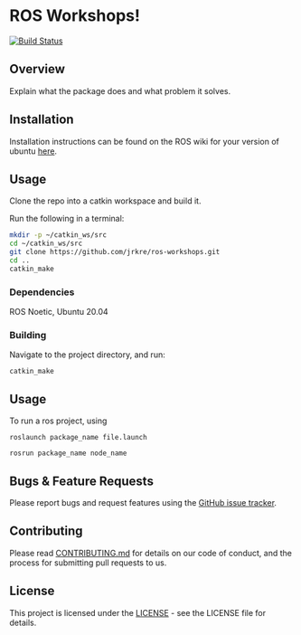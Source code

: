 # ROS Workshops!

[![Build Status](https://travis-ci.org/username/package_name.svg?branch=master)](https://travis-ci.org/username/package_name)

## Overview

Explain what the package does and what problem it solves.

## Installation

Installation instructions can be found on the ROS wiki for your version of ubuntu [here](http://wiki.ros.org/ROS/Installation).

## Usage

Clone the repo into a catkin workspace and build it.

Run the following in a terminal:

```bash
mkdir -p ~/catkin_ws/src
cd ~/catkin_ws/src
git clone https://github.com/jrkre/ros-workshops.git
cd ..
catkin_make
```

### Dependencies

ROS Noetic, Ubuntu 20.04

### Building

Navigate to the project directory, and run:
```
catkin_make
```

## Usage

To run a ros project, using 

```
roslaunch package_name file.launch
```

```
rosrun package_name node_name
```

## Bugs & Feature Requests

Please report bugs and request features using the [GitHub issue tracker](https://github.com/username/package_name/issues).

## Contributing

Please read [CONTRIBUTING.md](CONTRIBUTING.md) for details on our code of conduct, and the process for submitting pull requests to us.

## License

This project is licensed under the [LICENSE](LICENSE) - see the LICENSE file for details.
